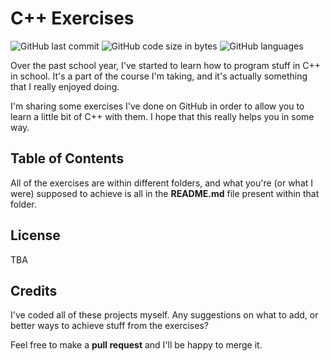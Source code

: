 # C++ Exercises
![GitHub last commit](https://img.shields.io/github/last-commit/marpisco/cpp-exercises)
![GitHub code size in bytes](https://img.shields.io/github/languages/code-size/marpisco/cpp-exercises)
![GitHub languages](https://img.shields.io/github/languages/top/marpisco/cpp-exercises)

Over the past school year, I've started to learn how to program stuff in C++ in school.
It's a part of the course I'm taking, and it's actually something that I really enjoyed doing.

I'm sharing some exercises I've done on GitHub in order to allow you to learn a little bit of C++ with them. I hope that this really helps you in some way.

## Table of Contents
All of the exercises are within different folders, and what you're (or what I were) supposed to achieve is all in the **README.md** file present within that folder.

## License
TBA

## Credits
I've coded all of these projects myself. Any suggestions on what to add, or better ways to achieve stuff from the exercises?

Feel free to make a **pull request** and I'll be happy to merge it.